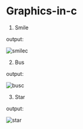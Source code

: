 # Graphics-in-c


1) Smile

output:




![smilec](https://user-images.githubusercontent.com/113341668/224494557-6d6551e3-5a49-4d72-910a-9584006625dc.png)



2) Bus


output:



![busc](https://user-images.githubusercontent.com/113341668/224494686-f27f7a00-41f9-400c-985b-9f57b58665cb.png)


3) Star 

output:


![star](https://user-images.githubusercontent.com/113341668/224572105-3a361600-6a41-435a-9ea2-a0c1eb9437a5.png)
